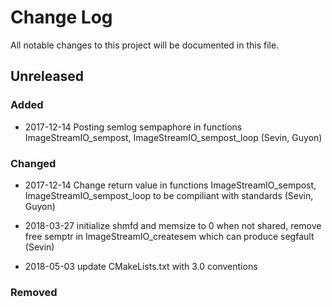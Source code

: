 # Change Log

All notable changes to this project will be documented in this file.

## Unreleased

### Added

- 2017-12-14 Posting semlog sempaphore in functions ImageStreamIO_sempost, ImageStreamIO_sempost_loop (Sevin, Guyon)

### Changed

- 2017-12-14 Change return value in functions ImageStreamIO_sempost, ImageStreamIO_sempost_loop to be compiliant with standards (Sevin, Guyon)

- 2018-03-27 initialize shmfd and memsize to 0 when not shared, remove free semptr in ImageStreamIO_createsem which can produce segfault (Sevin)

- 2018-05-03 update CMakeLists.txt with 3.0 conventions

### Removed

